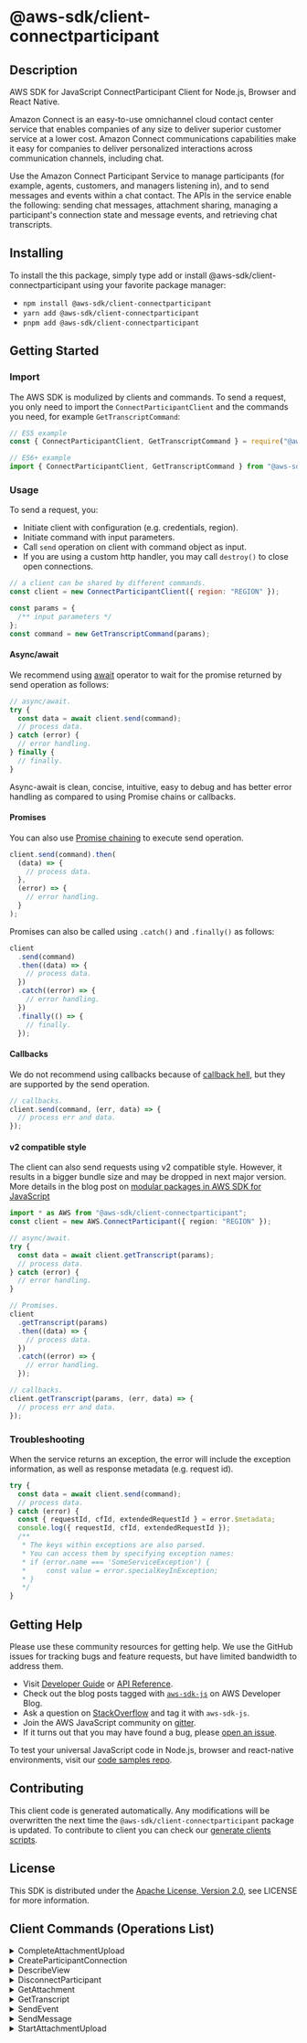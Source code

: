 <!-- generated file, do not edit directly -->

# @aws-sdk/client-connectparticipant

## Description

AWS SDK for JavaScript ConnectParticipant Client for Node.js, Browser and React Native.

<p>Amazon Connect is an easy-to-use omnichannel cloud contact center service that
enables companies of any size to deliver superior customer service at a lower cost.
Amazon Connect communications capabilities make it easy for companies to deliver
personalized interactions across communication channels, including chat. </p>
<p>Use the Amazon Connect Participant Service to manage participants (for example,
agents, customers, and managers listening in), and to send messages and events within a
chat contact. The APIs in the service enable the following: sending chat messages,
attachment sharing, managing a participant's connection state and message events, and
retrieving chat transcripts.</p>

## Installing

To install the this package, simply type add or install @aws-sdk/client-connectparticipant
using your favorite package manager:

- `npm install @aws-sdk/client-connectparticipant`
- `yarn add @aws-sdk/client-connectparticipant`
- `pnpm add @aws-sdk/client-connectparticipant`

## Getting Started

### Import

The AWS SDK is modulized by clients and commands.
To send a request, you only need to import the `ConnectParticipantClient` and
the commands you need, for example `GetTranscriptCommand`:

```js
// ES5 example
const { ConnectParticipantClient, GetTranscriptCommand } = require("@aws-sdk/client-connectparticipant");
```

```ts
// ES6+ example
import { ConnectParticipantClient, GetTranscriptCommand } from "@aws-sdk/client-connectparticipant";
```

### Usage

To send a request, you:

- Initiate client with configuration (e.g. credentials, region).
- Initiate command with input parameters.
- Call `send` operation on client with command object as input.
- If you are using a custom http handler, you may call `destroy()` to close open connections.

```js
// a client can be shared by different commands.
const client = new ConnectParticipantClient({ region: "REGION" });

const params = {
  /** input parameters */
};
const command = new GetTranscriptCommand(params);
```

#### Async/await

We recommend using [await](https://developer.mozilla.org/en-US/docs/Web/JavaScript/Reference/Operators/await)
operator to wait for the promise returned by send operation as follows:

```js
// async/await.
try {
  const data = await client.send(command);
  // process data.
} catch (error) {
  // error handling.
} finally {
  // finally.
}
```

Async-await is clean, concise, intuitive, easy to debug and has better error handling
as compared to using Promise chains or callbacks.

#### Promises

You can also use [Promise chaining](https://developer.mozilla.org/en-US/docs/Web/JavaScript/Guide/Using_promises#chaining)
to execute send operation.

```js
client.send(command).then(
  (data) => {
    // process data.
  },
  (error) => {
    // error handling.
  }
);
```

Promises can also be called using `.catch()` and `.finally()` as follows:

```js
client
  .send(command)
  .then((data) => {
    // process data.
  })
  .catch((error) => {
    // error handling.
  })
  .finally(() => {
    // finally.
  });
```

#### Callbacks

We do not recommend using callbacks because of [callback hell](http://callbackhell.com/),
but they are supported by the send operation.

```js
// callbacks.
client.send(command, (err, data) => {
  // process err and data.
});
```

#### v2 compatible style

The client can also send requests using v2 compatible style.
However, it results in a bigger bundle size and may be dropped in next major version. More details in the blog post
on [modular packages in AWS SDK for JavaScript](https://aws.amazon.com/blogs/developer/modular-packages-in-aws-sdk-for-javascript/)

```ts
import * as AWS from "@aws-sdk/client-connectparticipant";
const client = new AWS.ConnectParticipant({ region: "REGION" });

// async/await.
try {
  const data = await client.getTranscript(params);
  // process data.
} catch (error) {
  // error handling.
}

// Promises.
client
  .getTranscript(params)
  .then((data) => {
    // process data.
  })
  .catch((error) => {
    // error handling.
  });

// callbacks.
client.getTranscript(params, (err, data) => {
  // process err and data.
});
```

### Troubleshooting

When the service returns an exception, the error will include the exception information,
as well as response metadata (e.g. request id).

```js
try {
  const data = await client.send(command);
  // process data.
} catch (error) {
  const { requestId, cfId, extendedRequestId } = error.$metadata;
  console.log({ requestId, cfId, extendedRequestId });
  /**
   * The keys within exceptions are also parsed.
   * You can access them by specifying exception names:
   * if (error.name === 'SomeServiceException') {
   *     const value = error.specialKeyInException;
   * }
   */
}
```

## Getting Help

Please use these community resources for getting help.
We use the GitHub issues for tracking bugs and feature requests, but have limited bandwidth to address them.

- Visit [Developer Guide](https://docs.aws.amazon.com/sdk-for-javascript/v3/developer-guide/welcome.html)
  or [API Reference](https://docs.aws.amazon.com/AWSJavaScriptSDK/v3/latest/index.html).
- Check out the blog posts tagged with [`aws-sdk-js`](https://aws.amazon.com/blogs/developer/tag/aws-sdk-js/)
  on AWS Developer Blog.
- Ask a question on [StackOverflow](https://stackoverflow.com/questions/tagged/aws-sdk-js) and tag it with `aws-sdk-js`.
- Join the AWS JavaScript community on [gitter](https://gitter.im/aws/aws-sdk-js-v3).
- If it turns out that you may have found a bug, please [open an issue](https://github.com/aws/aws-sdk-js-v3/issues/new/choose).

To test your universal JavaScript code in Node.js, browser and react-native environments,
visit our [code samples repo](https://github.com/aws-samples/aws-sdk-js-tests).

## Contributing

This client code is generated automatically. Any modifications will be overwritten the next time the `@aws-sdk/client-connectparticipant` package is updated.
To contribute to client you can check our [generate clients scripts](https://github.com/aws/aws-sdk-js-v3/tree/main/scripts/generate-clients).

## License

This SDK is distributed under the
[Apache License, Version 2.0](http://www.apache.org/licenses/LICENSE-2.0),
see LICENSE for more information.

## Client Commands (Operations List)

<details>
<summary>
CompleteAttachmentUpload
</summary>

[Command API Reference](https://docs.aws.amazon.com/AWSJavaScriptSDK/v3/latest/client/connectparticipant/command/CompleteAttachmentUploadCommand/) / [Input](https://docs.aws.amazon.com/AWSJavaScriptSDK/v3/latest/Package/-aws-sdk-client-connectparticipant/Interface/CompleteAttachmentUploadCommandInput/) / [Output](https://docs.aws.amazon.com/AWSJavaScriptSDK/v3/latest/Package/-aws-sdk-client-connectparticipant/Interface/CompleteAttachmentUploadCommandOutput/)

</details>
<details>
<summary>
CreateParticipantConnection
</summary>

[Command API Reference](https://docs.aws.amazon.com/AWSJavaScriptSDK/v3/latest/client/connectparticipant/command/CreateParticipantConnectionCommand/) / [Input](https://docs.aws.amazon.com/AWSJavaScriptSDK/v3/latest/Package/-aws-sdk-client-connectparticipant/Interface/CreateParticipantConnectionCommandInput/) / [Output](https://docs.aws.amazon.com/AWSJavaScriptSDK/v3/latest/Package/-aws-sdk-client-connectparticipant/Interface/CreateParticipantConnectionCommandOutput/)

</details>
<details>
<summary>
DescribeView
</summary>

[Command API Reference](https://docs.aws.amazon.com/AWSJavaScriptSDK/v3/latest/client/connectparticipant/command/DescribeViewCommand/) / [Input](https://docs.aws.amazon.com/AWSJavaScriptSDK/v3/latest/Package/-aws-sdk-client-connectparticipant/Interface/DescribeViewCommandInput/) / [Output](https://docs.aws.amazon.com/AWSJavaScriptSDK/v3/latest/Package/-aws-sdk-client-connectparticipant/Interface/DescribeViewCommandOutput/)

</details>
<details>
<summary>
DisconnectParticipant
</summary>

[Command API Reference](https://docs.aws.amazon.com/AWSJavaScriptSDK/v3/latest/client/connectparticipant/command/DisconnectParticipantCommand/) / [Input](https://docs.aws.amazon.com/AWSJavaScriptSDK/v3/latest/Package/-aws-sdk-client-connectparticipant/Interface/DisconnectParticipantCommandInput/) / [Output](https://docs.aws.amazon.com/AWSJavaScriptSDK/v3/latest/Package/-aws-sdk-client-connectparticipant/Interface/DisconnectParticipantCommandOutput/)

</details>
<details>
<summary>
GetAttachment
</summary>

[Command API Reference](https://docs.aws.amazon.com/AWSJavaScriptSDK/v3/latest/client/connectparticipant/command/GetAttachmentCommand/) / [Input](https://docs.aws.amazon.com/AWSJavaScriptSDK/v3/latest/Package/-aws-sdk-client-connectparticipant/Interface/GetAttachmentCommandInput/) / [Output](https://docs.aws.amazon.com/AWSJavaScriptSDK/v3/latest/Package/-aws-sdk-client-connectparticipant/Interface/GetAttachmentCommandOutput/)

</details>
<details>
<summary>
GetTranscript
</summary>

[Command API Reference](https://docs.aws.amazon.com/AWSJavaScriptSDK/v3/latest/client/connectparticipant/command/GetTranscriptCommand/) / [Input](https://docs.aws.amazon.com/AWSJavaScriptSDK/v3/latest/Package/-aws-sdk-client-connectparticipant/Interface/GetTranscriptCommandInput/) / [Output](https://docs.aws.amazon.com/AWSJavaScriptSDK/v3/latest/Package/-aws-sdk-client-connectparticipant/Interface/GetTranscriptCommandOutput/)

</details>
<details>
<summary>
SendEvent
</summary>

[Command API Reference](https://docs.aws.amazon.com/AWSJavaScriptSDK/v3/latest/client/connectparticipant/command/SendEventCommand/) / [Input](https://docs.aws.amazon.com/AWSJavaScriptSDK/v3/latest/Package/-aws-sdk-client-connectparticipant/Interface/SendEventCommandInput/) / [Output](https://docs.aws.amazon.com/AWSJavaScriptSDK/v3/latest/Package/-aws-sdk-client-connectparticipant/Interface/SendEventCommandOutput/)

</details>
<details>
<summary>
SendMessage
</summary>

[Command API Reference](https://docs.aws.amazon.com/AWSJavaScriptSDK/v3/latest/client/connectparticipant/command/SendMessageCommand/) / [Input](https://docs.aws.amazon.com/AWSJavaScriptSDK/v3/latest/Package/-aws-sdk-client-connectparticipant/Interface/SendMessageCommandInput/) / [Output](https://docs.aws.amazon.com/AWSJavaScriptSDK/v3/latest/Package/-aws-sdk-client-connectparticipant/Interface/SendMessageCommandOutput/)

</details>
<details>
<summary>
StartAttachmentUpload
</summary>

[Command API Reference](https://docs.aws.amazon.com/AWSJavaScriptSDK/v3/latest/client/connectparticipant/command/StartAttachmentUploadCommand/) / [Input](https://docs.aws.amazon.com/AWSJavaScriptSDK/v3/latest/Package/-aws-sdk-client-connectparticipant/Interface/StartAttachmentUploadCommandInput/) / [Output](https://docs.aws.amazon.com/AWSJavaScriptSDK/v3/latest/Package/-aws-sdk-client-connectparticipant/Interface/StartAttachmentUploadCommandOutput/)

</details>

